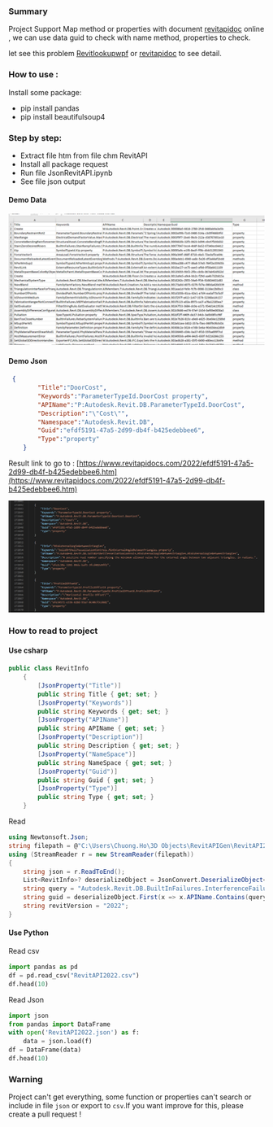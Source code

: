 
### Summary
Project Support Map method or properties with document [revitapidoc](https://www.revitapidocs.com/) online , we can use data guid to check with name method, properties to check.

let see this problem [Revitlookupwpf](https://github.com/weianweigan/RevitLookupWpf/issues/20#issuecomment-1040504071) or [revitapidoc](https://github.com/gtalarico/revitapidocs/issues/97) to see detail.

### How to use : 
Install some package: 
- pip install pandas
- pip install beautifulsoup4

### Step by step:
- Extract file htm from file chm RevitAPI
- Install all package request
- Run file JsonRevitAPI.ipynb
- See file json output

#### Demo Data

![](pic/data.png)

#### Demo Json

``` json
 {
        "Title":"DoorCost",
        "Keywords":"ParameterTypeId.DoorCost property",
        "APIName":"P:Autodesk.Revit.DB.ParameterTypeId.DoorCost",
        "Description":"\"Cost\"",
        "Namespace":"Autodesk.Revit.DB",
        "Guid":"efdf5191-47a5-2d99-db4f-b425edebbee6",
        "Type":"property"
    }

```
Result link to go to : [https://www.revitapidocs.com/2022/efdf5191-47a5-2d99-db4f-b425edebbee6.htm](https://www.revitapidocs.com/2022/efdf5191-47a5-2d99-db4f-b425edebbee6.htm)

![](pic/json.png)

### How to read to project 

#### Use csharp

``` cs
public class RevitInfo
    {
        [JsonProperty("Title")]
        public string Title { get; set; }
        [JsonProperty("Keywords")]
        public string Keywords { get; set; }
        [JsonProperty("APIName")]
        public string APIName { get; set; }
        [JsonProperty("Description")]
        public string Description { get; set; }
        [JsonProperty("NameSpace")]
        public string NameSpace { get; set; }
        [JsonProperty("Guid")]
        public string Guid { get; set; }
        [JsonProperty("Type")]
        public string Type { get; set; }
    }
```
Read 
``` cs
using Newtonsoft.Json;
string filepath = @"C:\Users\Chuong.Ho\3D Objects\RevitAPIGen\RevitAPI2022.json";
using (StreamReader r = new StreamReader(filepath))
{
    string json = r.ReadToEnd();
    List<RevitInfo>? deserializeObject = JsonConvert.DeserializeObject<List<RevitInfo>>(json);
    string query = "Autodesk.Revit.DB.BuiltInFailures.InterferenceFailures.GeometryWarning";
    string guid = deserializeObject.First(x => x.APIName.Contains(query)).Guid;
    string revitVersion = "2022";
}

```

#### Use Python

Read csv 
``` py
import pandas as pd
df = pd.read_csv("RevitAPI2022.csv")
df.head(10)
```

Read Json
``` py
import json
from pandas import DataFrame
with open('RevitAPI2022.json') as f:
    data = json.load(f)
df = DataFrame(data)
df.head(10)
```

### Warning 

Project can't get everything, some function or properties can't search or include in file `json` or export to `csv`.If you want improve for this, please create a pull request !